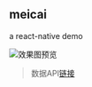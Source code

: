 ## meicai
a react-native demo

![效果图预览](http://upload-images.jianshu.io/upload_images/1192302-f794dd99ced93818.gif?imageMogr2/auto-orient/strip)

>数据API[链接][1]

[1]:http://gank.io/api
